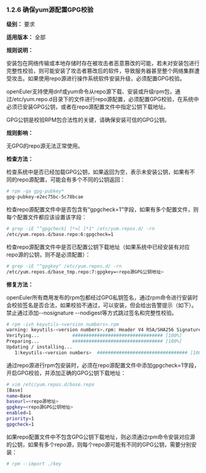 ### 1.2.6 确保yum源配置GPG校验

**级别：** 要求

**适用版本：** 全部

**规则说明：** 

安装包在网络传输或本地存储时存在被攻击者恶意篡改的可能，若未对安装包进行完整性校验，则可能安装了攻击者篡改后的软件，导致服务器甚至整个网络集群遭受攻击。如果使用repo源进行操作系统软件安装升级，必须配置GPG校验。

openEuler支持使用dnf或yum命令从repo源下载、安装或升级rpm包，通过/etc/yum.repo.d目录下的文件进行repo源配置，必须配置GPG校验，在系统中必须已安装GPG公钥，或者在repo源配置文件中指定公钥下载地址。

GPG公钥是校验RPM包合法性的关键，请确保安装可信的GPG公钥。

**规则影响：**

无GPG的repo源无法正常使用。

**检查方法：**

检查系统中是否已经加载GPG公钥，如果返回为空，表示未安装公钥，如果有不同的repo源配置，可能会有多个不同的公钥返回：

```bash
# rpm -qa gpg-pubkey*
gpg-pubkey-e2ec75bc-5c78bcae
```

检查repo源配置文件中是否包含有“gpgcheck=1”字段，如果有多个配置文件，则每个配置文件都应该设置该字段：

```bash
# grep -iE "^gpgcheck[ ]*=[ ]*1" /etc/yum.repos.d/ -rn
/etc/yum.repos.d/base.repo:6:gpgcheck=1
```

检查repo源配置文件中是否已配置公钥下载地址（如果系统中已经安装有对应repo源的公钥，则不是必须配置）：

```bash
# grep -iE "^gpgkey" /etc/yum.repos.d/ -rn
/etc/yum.repos.d/base_tmp.repo:7:gpgkey=<repo源GPG公钥地址>
```

**修复方法：**

openEuler所有商用发布的rpm包都经过GPG私钥签名，通过rpm命令进行安装时会校验签名是否合法，如果校验不通过，可以安装，但会给出告警提示（如下）。禁止通过添加--nosignature --nodigest等方式跳过签名和完整性校验。

```bash
# rpm -ivh keyutils-<version numbers>.rpm
warning: keyutils-<version numbers>.rpm: Header V4 RSA/SHA256 Signature, key ID e2ec75bc: NOKEY
Verifying...            ################################# [100%]
Preparing...            ################################# [100%]
Updating / installing...
   1:keyutils-<version numbers>  ################################# [100%]
```

通过repo源进行rpm包安装时，必须在repo源配置文件中添加gpgcheck=1字段，开启GPG校验，并添加正确的GPG公钥下载地址：

```bash
# vim /etc/yum.repos.d/base.repo
[Base]
name=Base
baseurl=<repo源地址>
gpgkey=<repo源GPG公钥地址>
enabled=1
priority=1
gpgcheck=1
```

如果repo配置文件中不包含GPG公钥下载地址，则必须通过rpm命令安装对应源的公钥，如果有多个repo源，则每个repo源可能有不同的GPG公钥，需要分别安装：

```bash
# rpm --import ./key
```